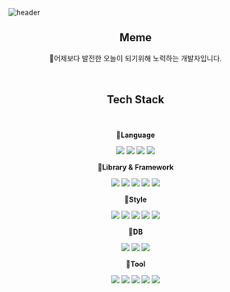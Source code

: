 ![header](https://capsule-render.vercel.app/api?type=waving&color=ff4da9&&animation=fadeIn&fontColor=FFF&height=200&section=header&text=Soyeon%20Lee&fontSize=90)

<div align='center'>

## **Meme**

🌈어제보다 발전한 오늘이 되기위해 노력하는 개발자입니다.

<!-- 🌼My Notion
<a href=""><img src="https://img.shields.io/badge/notion-1DBF73?style=flat&logo=Notion&logoColor=white"/></a> -->

<br/>

## **Tech Stack**

<br/>

🌼**Language**

<img src="https://img.shields.io/badge/HTML5-E34F26?style=flat&logo=HTML5&logoColor=white"/>
<img src="https://img.shields.io/badge/CSS3-1572B6?style=flat&logo=CSS3&logoColor=white"/>
<img src="https://img.shields.io/badge/JavaScript-F7DF1E?style=flat&logo=JavaScript&logoColor=white"/>
<img src="https://img.shields.io/badge/TypeScript-3178C6?style=flat&logo=typescript&logoColor=white"/>

<br/>

🌼**Library & Framework**

<img src="https://img.shields.io/badge/React-61DAFB?style=flat&logo=React&logoColor=white"/>
<img src="https://img.shields.io/badge/Next.js-000?style=flat&logo=Next.js&logoColor=white"/>
<img src="https://img.shields.io/badge/React%20Router-CA4245?style=flat&logo=React%20Router&logoColor=white"/>
<img src="https://img.shields.io/badge/Redux-764ABC?style=flat&logo=Redux&logoColor=white"/>
<img src="https://img.shields.io/badge/React%20Query-FF4154?style=flat&logo=React%20Query&logoColor=white"/>

<br/>

🌼**Style**

<img src="https://img.shields.io/badge/Sass-1572B6?style=flat&logo=Sass&logoColor=white"/>
<img src="https://img.shields.io/badge/styled%20components-DB7093?style=flat&logo=styled-components&logoColor=white"/>
<img src="https://img.shields.io/badge/Tailwind%20CSS-06B6D4?style=flat&logo=Tailwind-CSS&logoColor=white"/>
<img src="https://img.shields.io/badge/Ant%20Design-0170FE?style=flat&logo=Ant-Design&logoColor=white"/>
<img src="https://img.shields.io/badge/Emotion-000?style=flat&logo=Eventbrite&logoColor=white"/>

<br/>

🌼**DB**

<img src="https://img.shields.io/badge/Prisma-2D3748?style=flat&logo=Prisma&logoColor=white"/>
<img src="https://img.shields.io/badge/PlanetScale-000?style=flat&logo=PlanetScale&logoColor=white"/>
<img src="https://img.shields.io/badge/MariaDB-003545?style=flat&logo=MariaDB&logoColor=white"/>

<br/>

🌼**Tool**

<img src="https://img.shields.io/badge/Webpack-8DD6F9?style=flat&logo=Webpack&logoColor=white"/>
<img src="https://img.shields.io/badge/Babel-F9DC3E?style=flat&logo=Babel&logoColor=white"/>
<img src="https://img.shields.io/badge/Netlify-00C7B7?style=flat&logo=Netlify&logoColor=white"/>
<img src="https://img.shields.io/badge/Vercel-000?style=flat&logo=Vercel&logoColor=white"/>
<img src="https://img.shields.io/badge/Git-F05032?style=flat&logo=Git&logoColor=white"/>
